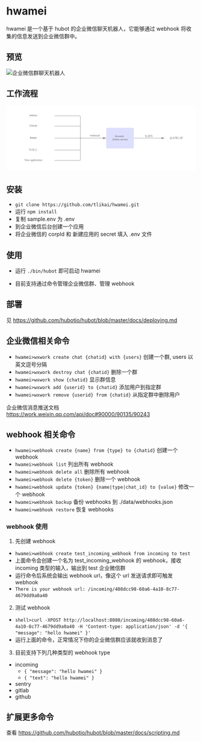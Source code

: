 # hwamei

hwamei 是一个基于 hubot 的企业微信聊天机器人，它能够通过 webhook 将收集的信息发送到企业微信群中。

## 预览

![企业微信群聊天机器人](http://p.qpic.cn/pic_wework/439528718/dadcc3d69e2a69710cbb7ce270aab93f77fa86e5d64bf11c/0)

## 工作流程

![工作流程](./data/flow.png)

## 安装

- `git clone https://github.com/tlikai/hwamei.git`
- 运行 `npm install`
- 复制 sample.env 为 .env
- 到企业微信后台创建一个应用
- 将企业微信的 corpId 和 新建应用的 secret 填入 .env 文件

## 使用

- 运行 `./bin/hubot` 即可启动 hwamei

- 目前支持通过命令管理企业微信群、管理 webhook

## 部署

见 https://github.com/hubotio/hubot/blob/master/docs/deploying.md

## 企业微信相关命令

- `hwamei>wxwork create chat {chatid} with {users}` 创建一个群, users 以英文逗号分隔
- `hwamei>wxwork destroy chat {chatid}` 删除一个群
- `hwamei>wxwork show {chatid}` 显示群信息
- `hwamei>wxwork add {userid} to {chatid}` 添加用户到指定群
- `hwamei>wxwork remove {userid} from {chatid}` 从指定群中删除用户

企业微信消息推送文档 https://work.weixin.qq.com/api/doc#90000/90135/90243

## webhook 相关命令

- `hwamei>webhook create {name} from {type} to {chatid}` 创建一个 webhook
- `hwamei>webhook list` 列出所有 webhook
- `hwamei>webhook delete all` 删除所有 webhook
- `hwamei>webhook delete {token}` 删除一个 webhook
- `hwamei>webhook update {token} {name|type|chat_id} to {value}` 修改一个 webhook
- `hwamei>webhook backup` 备份 webhooks 到 ./data/webhooks.json
- `hwamei>webhook restore` 恢复 webhooks

### webhook 使用

1. 先创建 webhook
  - `hwamei>webhook create test_incoming_webhook from incoming to test`
  - 上面命令会创建一个名为 test_incoming_webhook 的 webhook，接收 incoming 类型的输入，输出到 test 企业微信群
  - 运行命令后系统会输出 webhook url，像这个 url 发送请求即可触发 webhook
  - `There is your webhook url: /incoming/408dcc98-60a6-4a10-8c77-4679dd9a0a40`
2. 测试 webhook
  - `shell>curl -XPOST http://localhost:8080/incoming/408dcc98-60a6-4a10-8c77-4679dd9a0a40 -H 'Content-type: application/json' -d '{ "message": "hello hwamei" }'`
  - 运行上面的命令，正常情况下你的企业微信群应该就收到消息了
3. 目前支持下列几种类型的 webhook type
  - incoming 
    - `{ "message": "hello hwamei" }`
    - `{ "text": "hello hwamei" }`
  - sentry
  - gitlab
  - github

## 扩展更多命令

查看 https://github.com/hubotio/hubot/blob/master/docs/scripting.md
